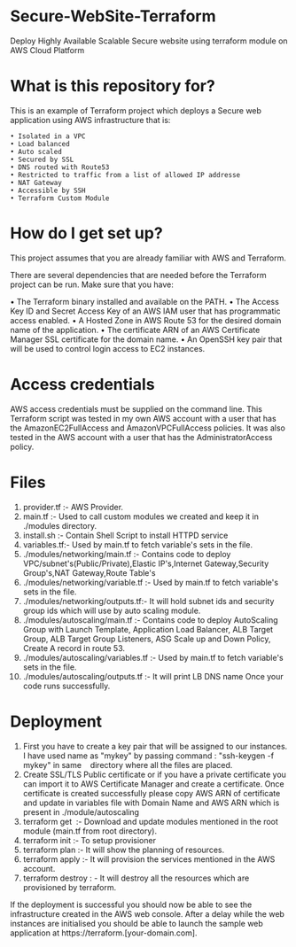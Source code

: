 # Secure-WebSite-Terraform
Deploy Highly Available Scalable Secure website using terraform module on AWS Cloud Platform


# What is this repository for?
This is an example of Terraform project which deploys a Secure web application using AWS infrastructure that is:

    • Isolated in a VPC
    • Load balanced
    • Auto scaled
    • Secured by SSL
    • DNS routed with Route53
    • Restricted to traffic from a list of allowed IP addresse
    • NAT Gateway  
    • Accessible by SSH 
    • Terraform Custom Module


# How do I get set up?
This project assumes that you are already familiar with AWS and Terraform.

There are several dependencies that are needed before the Terraform project can be run. Make sure that you have:

• The Terraform binary installed and available on the PATH.
• The Access Key ID and Secret Access Key of an AWS IAM user that has programmatic access enabled.
• A Hosted Zone in AWS Route 53 for the desired domain name of the application.
• The certificate ARN of an AWS Certificate Manager SSL certificate for the domain name.
• An OpenSSH key pair that will be used to control login access to EC2 instances.

# Access credentials 

AWS access credentials must be supplied on the command line. This Terraform script was tested in my own AWS account with a user that has the AmazonEC2FullAccess and AmazonVPCFullAccess policies. It was also tested in the AWS account with a user that has the AdministratorAccess policy.

# Files
1. provider.tf :- AWS Provider.
2. main.tf :- Used to call custom modules we created and keep it in ./modules directory.
3. install.sh :- Contain Shell Script to install HTTPD service
4. variables.tf:- Used by main.tf to fetch variable's sets in the file.
5. ./modules/networking/main.tf :- Contains code to deploy VPC/subnet's(Public/Private),Elastic IP's,Internet Gateway,Security Group's,NAT Gateway,Route Table's
6. ./modules/networking/variable.tf :- Used by main.tf to fetch variable's sets in the file.
7. ./modules/networking/outputs.tf:- It will hold subnet ids and security group ids which will use by auto scaling module.
8. ./modules/autoscaling/main.tf :- Contains code to deploy AutoScaling Group with Launch Template, Application Load Balancer, ALB Target Group, ALB Target Group Listeners, ASG Scale up and Down Policy, Create A record in route 53.
9. ./modules/autoscaling/variables.tf :- Used by main.tf to fetch variable's sets in the file.
10. ./modules/autoscaling/outputs.tf :- It will print LB DNS name Once your code runs successfully.

# Deployment

1. First you have to create a key pair that will be assigned to our instances. I have used name as "mykey" by passing command : "ssh-keygen -f mykey" in same 
   directory where all the files are placed.
2. Create SSL/TLS Public certificate or if you have a private certificate you can import it to AWS Certificate Manager and create a certificate. Once certificate is created successfully please copy AWS ARN of certificate and update in variables file with Domain Name and AWS ARN which is present in ./module/autoscaling
3. terraform get  :- Download and update modules mentioned in the root module (main.tf from root directory). 
4. terraform init :- To setup provisioner
5. terraform plan :- It will show the planning of resources. 
6. terraform apply :- It will provision the services mentioned in the AWS account.
7. terraform destroy : - It will destroy all the resources which are provisioned by terraform.

If the deployment is successful you should now be able to see the infrastructure created in the AWS web console. After a delay while the web instances are 
initialised you should be able to launch the sample web application at https://terraform.[your-domain.com].


